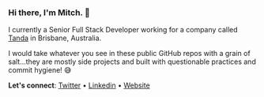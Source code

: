 ### Hi there, I'm Mitch. 👋

I currently a Senior Full Stack Developer working for a company called <a href="https://tanda.co" target="_blank" rel="noopener noreferrer">Tanda</a> in Brisbane, Australia.

I would take whatever you see in these public GitHub repos with a grain of salt...they are mostly side projects and built with questionable practices and commit hygiene! 😅

**Let's connect**: [Twitter](https://twitter.com/mitchbne) • [Linkedin](https://www.linkedin.com/in/mitchbne/) • [Website](https://mitchpsmith.com/)
